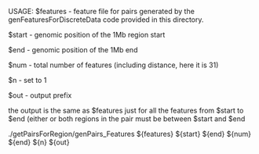 USAGE:
$features - feature file for pairs generated by the genFeaturesForDiscreteData code provided in this directory.

$start - genomic position of the 1Mb region start

$end - genomic position of the 1Mb end

$num - total number of features (including distance, here it is 31)

$n - set to 1 

$out - output prefix

the output is the same as $features just for all the features from $start to $end (either or both regions in the pair must be between $start and $end

./getPairsForRegion/genPairs_Features ${features} ${start} ${end} ${num} ${end} ${n} ${out}

